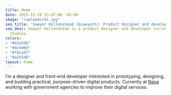 ```yaml
---
title: Home
date: 2015-12-28 13:47:00 -05:00
image: "/uploads/dc.jpg"
seo_title: 'Sawyer Hollenshead (@sawyerh): Product designer and developer'
seo_desc: Sawyer Hollenshead is a product designer and developer currently at Oak
  Studios.
colors:
- "#43a5d6"
- "#4c9d6d"
- "#f4ca4f"
- "#a255d6"
layout: home
---
```


I’m a designer and front-end developer interested in prototyping, designing, and building practical, purpose-driven digital products. Currently at [Nava](https://www.navapbc.com) working with government agencies to improve their digital services.